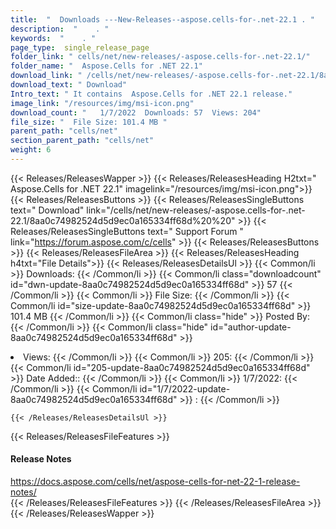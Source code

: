 ```yaml
---
title:  "  Downloads ---New-Releases--aspose.cells-for-.net-22.1 . " 
description:  "    . " 
keywords:  "    . " 
page_type:  single_release_page
folder_link: " cells/net/new-releases/-aspose.cells-for-.net-22.1/"
folder_name: "  Aspose.Cells for .NET 22.1"
download_link: " /cells/net/new-releases/-aspose.cells-for-.net-22.1/8aa0c74982524d5d9ec0a165334ff68d"
download_text: " Download"
Intro_text: " It contains  Aspose.Cells for .NET 22.1 release."
image_link: "/resources/img/msi-icon.png"
download_count: "   1/7/2022  Downloads: 57  Views: 204"
file_size: "  File Size: 101.4 MB "
parent_path: "cells/net"
section_parent_path: "cells/net"
weight: 6 
---
```


{{< Releases/ReleasesWapper >}}
  {{< Releases/ReleasesHeading H2txt="  Aspose.Cells for .NET 22.1" imagelink="/resources/img/msi-icon.png">}}
  {{< Releases/ReleasesButtons >}}
    {{< Releases/ReleasesSingleButtons text=" Download" link="/cells/net/new-releases/-aspose.cells-for-.net-22.1/8aa0c74982524d5d9ec0a165334ff68d%20%20" >}}
    {{< Releases/ReleasesSingleButtons text=" Support Forum " link="https://forum.aspose.com/c/cells" >}}
  {{< Releases/ReleasesButtons >}}
  {{< Releases/ReleasesFileArea >}}
    {{< Releases/ReleasesHeading h4txt="File Details">}}
    {{< Releases/ReleasesDetailsUl >}}
            {{< Common/li  >}} Downloads: {{< /Common/li >}} 
      {{< Common/li class="downloadcount" id="dwn-update-8aa0c74982524d5d9ec0a165334ff68d" >}} 57 {{< /Common/li >}} 
      {{< Common/li  >}} File Size: {{< /Common/li >}} 
      {{< Common/li id="size-update-8aa0c74982524d5d9ec0a165334ff68d" >}} 101.4 MB {{< /Common/li >}} 
      {{< Common/li  class="hide" >}} Posted By: {{< /Common/li >}} 
      {{< Common/li class="hide" id="author-update-8aa0c74982524d5d9ec0a165334ff68d" >}} <li>Views: {{< /Common/li >}} 
      {{< Common/li  >}} 205: {{< /Common/li >}} 
      {{< Common/li id="205-update-8aa0c74982524d5d9ec0a165334ff68d" >}} Date Added:: {{< /Common/li >}} 
      {{< Common/li  >}} 1/7/2022: {{< /Common/li >}} 
      {{< Common/li id="1/7/2022-update-8aa0c74982524d5d9ec0a165334ff68d" >}} : {{< /Common/li >}} 

    {{< /Releases/ReleasesDetailsUl >}}

  {{< Releases/ReleasesFileFeatures >}}
      <h4>Release Notes</h4><div><a href="https://docs.aspose.com/cells/net/aspose-cells-for-net-22-1-release-notes/">https://docs.aspose.com/cells/net/aspose-cells-for-net-22-1-release-notes/</a></div>
  {{< /Releases/ReleasesFileFeatures >}}
 {{< /Releases/ReleasesFileArea >}}
{{< /Releases/ReleasesWapper >}}


